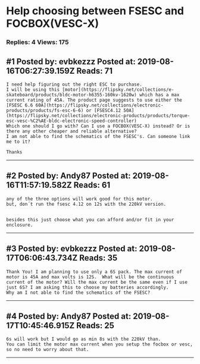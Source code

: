 # Help choosing between FSESC and FOCBOX(VESC-X)

### Replies: 4 Views: 175

## \#1 Posted by: evbkezzz Posted at: 2019-08-16T06:27:39.159Z Reads: 71

```
I need help figuring out the right ESC to purchase.
I will be using this [motor](https://flipsky.net/collections/e-skateboard/products/bldc-motor-h6355-160kv-1620w) which has a max current rating of 45A. The product page suggests to use either the [FSESC 6.6 60A](https://flipsky.net/collections/electronic-products/products/fs-esc-6-6) or [FSESC4.12 50A](https://flipsky.net/collections/electronic-products/products/torque-esc-vesc-%C2%AE-bldc-electronic-speed-controller)
Which one should I go with? Can I use a FOCBOX(VESC-X) instead? Or is there any other cheaper and reliable alternative? 
I am not able to find the schematics of the FSESC's. Can someone link me to it?

Thanks
```

---
## \#2 Posted by: Andy87 Posted at: 2019-08-16T11:57:19.582Z Reads: 61

```
any of the three options will work good for this motor.
but, don´t run the fsesc 4.12 on 12s with the 220kV version.


besides this just choose what you can afford and/or fit in your enclosure.
```

---
## \#3 Posted by: evbkezzz Posted at: 2019-08-17T06:06:43.734Z Reads: 35

```
Thank You! I am planning to use only a 6S pack. The max current of motor is 45A and max volts is 12S.  What will be the continuous current of the motor? Will the max current be the same even if I use just 6S? I am asking this to choose my batteries accordingly.
Why am I not able to find the schematics of the FSESC?
```

---
## \#4 Posted by: Andy87 Posted at: 2019-08-17T10:45:46.915Z Reads: 25

```
6s will work but I would go as min 8s with the 220kV than.
You can limit the motor max current when you setup the focbox or vesc, so no need to worry about that.
```

---
